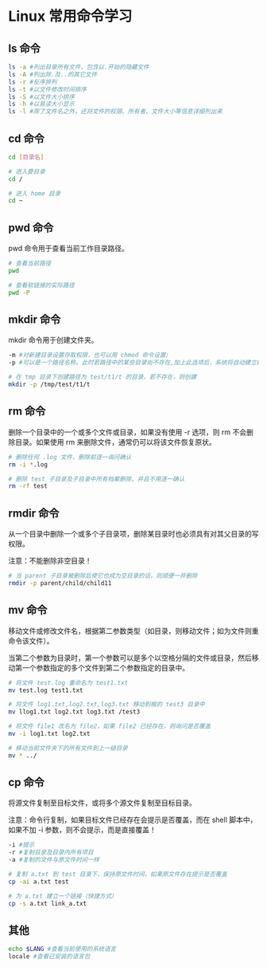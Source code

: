 # Linux 常用命令学习

## ls 命令

```bash
ls -a #列出目录所有文件，包含以.开始的隐藏文件
ls -A #列出除.及..的其它文件
ls -r #反序排列
ls -t #以文件修改时间排序
ls -S #以文件大小排序
ls -h #以易读大小显示
ls -l #除了文件名之外，还将文件的权限、所有者、文件大小等信息详细列出来
```

## cd 命令

```bash
cd [目录名]

# 进入要目录
cd /

# 进入 home 目录
cd ~
```

## pwd 命令

pwd 命令用于查看当前工作目录路径。

```bash
# 查看当前路径
pwd

# 查看软链接的实际路径
pwd -P
```

## mkdir 命令

mkdir 命令用于创建文件夹。

```bash
-m #对新建目录设置存取权限，也可以用 chmod 命令设置;
-p #可以是一个路径名称。此时若路径中的某些目录尚不存在,加上此选项后，系统将自动建立好那些尚不在的目录，即一次可以建立多个目录。

# 在 tmp 目录下创建路径为 test/t1/t 的目录，若不存在，则创建
mkdir -p /tmp/test/t1/t
```

## rm 命令

删除一个目录中的一个或多个文件或目录，如果没有使用 -r 选项，则 rm 不会删除目录。如果使用 rm 来删除文件，通常仍可以将该文件恢复原状。

```bash
# 删除任何 .log 文件，删除前逐一询问确认
rm -i *.log

# 删除 test 子目录及子目录中所有档案删除，并且不用逐一确认
rm -rf test
```

## rmdir 命令

从一个目录中删除一个或多个子目录项，删除某目录时也必须具有对其父目录的写权限。

注意：不能删除非空目录！

```bash
# 当 parent 子目录被删除后使它也成为空目录的话，则顺便一并删除
rmdir -p parent/child/child11
```

## mv 命令

移动文件或修改文件名，根据第二参数类型（如目录，则移动文件；如为文件则重命令该文件）。

当第二个参数为目录时，第一个参数可以是多个以空格分隔的文件或目录，然后移动第一个参数指定的多个文件到第二个参数指定的目录中。

```bash
# 将文件 test.log 重命名为 test1.txt
mv test.log test1.txt

# 将文件 log1.txt,log2.txt,log3.txt 移动到根的 test3 目录中
mv llog1.txt log2.txt log3.txt /test3

# 将文件 file1 改名为 file2，如果 file2 已经存在，则询问是否覆盖
mv -i log1.txt log2.txt

# 移动当前文件夹下的所有文件到上一级目录
mv * ../
```

## cp 命令

将源文件复制至目标文件，或将多个源文件复制至目标目录。

注意：命令行复制，如果目标文件已经存在会提示是否覆盖，而在 shell 脚本中，如果不加 -i 参数，则不会提示，而是直接覆盖！

```bash
-i #提示
-r #复制目录及目录内所有项目
-a #复制的文件与原文件时间一样

# 复制 a.txt 到 test 目录下，保持原文件时间，如果原文件存在提示是否覆盖
cp -ai a.txt test

# 为 a.txt 建立一个链接（快捷方式）
cp -s a.txt link_a.txt
```

## 其他

```bash
echo $LANG #查看当前使用的系统语言
locale #查看已安装的语言包
```
